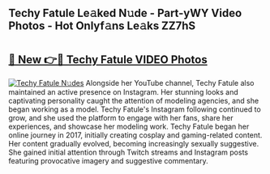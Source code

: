 ## Techy Fatule Le𝚊ked N𝚞de - Part-yWY Video Photos - Hot Onlyf𝚊ns Le𝚊ks ZZ7hS

# <h2><a href="http://ab76690.deff.icu/?id=Techy+Fatule">🔗 New 👉🔴 Techy Fatule VIDEO Photos</a></h2>

[![Techy Fatule N𝚞des](https://i.imgur.com/rIISA9y.gif)](http://ab76690.deff.icu/?id=Techy+Fatule)
Alongside her YouTube channel, Techy Fatule also maintained an active presence on Instagram. Her stunning looks and captivating personality caught the attention of modeling agencies, and she began working as a model. Techy Fatule's Instagram following continued to grow, and she used the platform to engage with her fans, share her experiences, and showcase her modeling work. Techy Fatule began her online journey in 2017, initially creating cosplay and gaming-related content. Her content gradually evolved, becoming increasingly sexually suggestive. She gained initial attention through Twitch streams and Instagram posts featuring provocative imagery and suggestive commentary.
